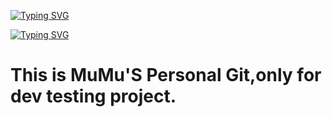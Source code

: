 <a href="https://git.io/typing-svg"><img src="https://readme-typing-svg.herokuapp.com?font=Fira+Code&size=35&duration=1500&pause=1000&center=true&vCenter=true&multiline=true&repeat=false&width=550&height=150&lines=Always+believe+something" alt="Typing SVG" /></a>

<a href="https://git.io/typing-svg"><img src="https://readme-typing-svg.herokuapp.com?font=Fira+Code&size=35&duration=1500&pause=1000&center=true&vCenter=true&multiline=true&repeat=false&width=550&height=150&lines=Less+is+more" alt="Typing SVG" /></a>



<h1>This is MuMu'S Personal Git,only for dev testing project.</h1>
